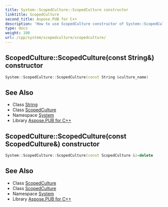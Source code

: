 ```yaml
---
title: System::ScopedCulture::ScopedCulture constructor
linktitle: ScopedCulture
second_title: Aspose.PUB for C++
description: 'How to use ScopedCulture constructor of System::ScopedCulture class in C++.'
type: docs
weight: 100
url: /cpp/system/scopedculture/scopedculture/
---
```

## ScopedCulture::ScopedCulture(const String\&) constructor




```cpp
System::ScopedCulture::ScopedCulture(const String &culture_name)
```

## See Also

* Class [String](../../string/)
* Class [ScopedCulture](../)
* Namespace [System](../../)
* Library [Aspose.PUB for C++](../../../)
## ScopedCulture::ScopedCulture(const ScopedCulture\&) constructor




```cpp
System::ScopedCulture::ScopedCulture(const ScopedCulture &)=delete
```

## See Also

* Class [ScopedCulture](../)
* Class [ScopedCulture](../)
* Namespace [System](../../)
* Library [Aspose.PUB for C++](../../../)
